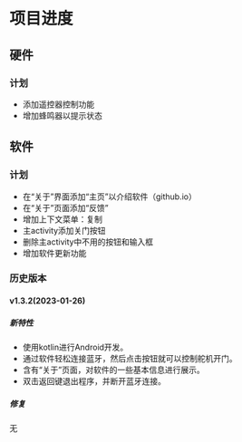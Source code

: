 # 项目进度

## 硬件

### 计划

- 添加遥控器控制功能
- 增加蜂鸣器以提示状态

## 软件

### 计划

- 在“关于”界面添加“主页”以介绍软件（github.io）
- 在“关于”页面添加“反馈”
- 增加上下文菜单：复制
- 主activity添加关门按钮
- 删除主activity中不用的按钮和输入框
- 增加软件更新功能

### 历史版本

#### v1.3.2(2023-01-26)

##### 新特性

- 使用kotlin进行Android开发。
- 通过软件轻松连接蓝牙，然后点击按钮就可以控制舵机开门。
- 含有“关于”页面，对软件的一些基本信息进行展示。
- 双击返回键退出程序，并断开蓝牙连接。

##### 修复

无